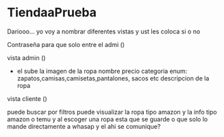 # TiendaaPrueba
Dariooo... yo voy a nombrar diferentes vistas y ust les coloca si o no

Contraseña para que solo entre el admi ()

vista admin ()

- el sube la imagen de la ropa
nombre
precio
categoria enum: zapatos,camisas,camisetas,pantalones, sacos etc
descripcion de la ropa

vista cliente ()

puede buscar por filtros
puede visualizar la ropa tipo amazon y la info tipo amazon o temu
y al escoger una ropa esta que se guarde
o que solo lo mande directamente a whasap y el ahi se comunique?